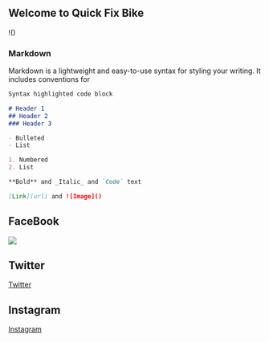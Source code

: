 ## Welcome to Quick Fix Bike
!()
### Markdown

Markdown is a lightweight and easy-to-use syntax for styling your writing. It includes conventions for

```markdown
Syntax highlighted code block

# Header 1
## Header 2
### Header 3

- Bulleted
- List

1. Numbered
2. List

**Bold** and _Italic_ and `Code` text

[Link](url) and ![Image]()
```
## FaceBook

[![](https://www.facebook.com/images/fb_icon_325x325.png)](https://www.facebook.com/quickfix.bike.5)

## Twitter
[Twitter](https://twitter.com/bike_quick)

## Instagram
[Instagram](https://www.instagram.com/quick_fix_bike/)

